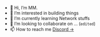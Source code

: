 - 👋 Hi, I’m MM.
- 👀 I’m interested in building things
- 🌱 I’m currently learning Network stuffs
- 💞️ I’m looking to collaborate on ... (`edited`)
- 📫 How to reach me [Discord →](https://discord.gg/hSBp7qTQ)

<!---
SOMATECH-20/SOMATECH-20 is a ✨ special ✨ repository because its `README.md` (this file) appears on your GitHub profile.
You can click the Preview link to take a look at your changes.
--->
